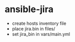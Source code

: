# ansible-jira

- create hosts inventory file
- place jira.bin in files/
- set jira_bin in vars/main.yml
